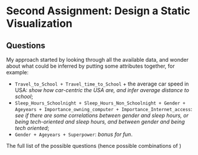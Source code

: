 # Second Assignment: Design a Static Visualization

## Questions
My approach started by looking through all the available data, and wonder about what could be inferred by putting some attributes together, for example:
- `Travel_to_School + Travel_time_to_School` + the average car speed in USA: *show how car-centric the USA are, and infer average distance to school*;
- `Sleep_Hours_Schoolnight + Sleep_Hours_Non_Schoolnight + Gender + Ageyears + Importance_owning_computer + Importance_Internet_access`: *see if there are some correlations between gender and sleep hours, or being tech-oriented and sleep hours, and between gender and being tech oriented*;
- `Gender + Ageyears + Superpower`: *bonus for fun*.

The full list of the possible questions (hence possible combinations of )